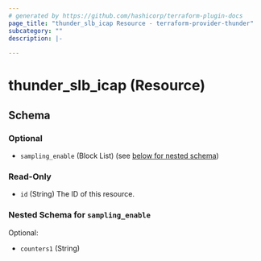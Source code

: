 ```yaml
---
# generated by https://github.com/hashicorp/terraform-plugin-docs
page_title: "thunder_slb_icap Resource - terraform-provider-thunder"
subcategory: ""
description: |-
  
---
```


# thunder_slb_icap (Resource)





<!-- schema generated by tfplugindocs -->
## Schema

### Optional

- `sampling_enable` (Block List) (see [below for nested schema](#nestedblock--sampling_enable))

### Read-Only

- `id` (String) The ID of this resource.

<a id="nestedblock--sampling_enable"></a>
### Nested Schema for `sampling_enable`

Optional:

- `counters1` (String)


